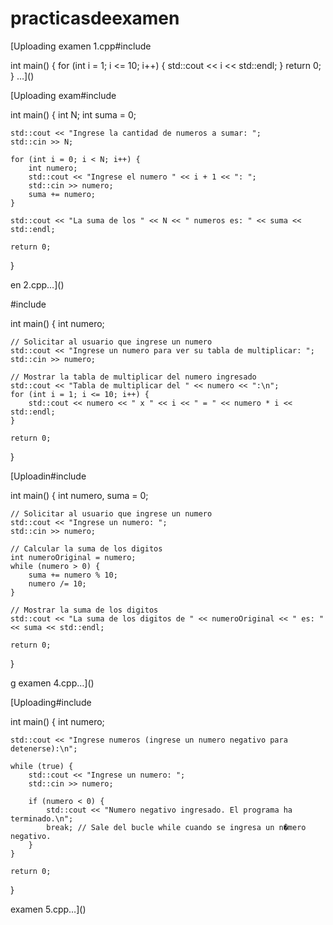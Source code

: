 # practicasdeexamen

[Uploading examen 1.cpp#include <iostream>

int main() {
    for (int i = 1; i <= 10; i++) {
        std::cout << i << std::endl;
    }
    return 0;
}
…]()

[Uploading exam#include <iostream>

int main() {
    int N;
    int suma = 0;

    std::cout << "Ingrese la cantidad de numeros a sumar: ";
    std::cin >> N;

    for (int i = 0; i < N; i++) {
        int numero;
        std::cout << "Ingrese el numero " << i + 1 << ": ";
        std::cin >> numero;
        suma += numero;
    }

    std::cout << "La suma de los " << N << " numeros es: " << suma << std::endl;

    return 0;
}

en 2.cpp…]()

#include <iostream>

int main() {
    int numero;

    // Solicitar al usuario que ingrese un numero
    std::cout << "Ingrese un numero para ver su tabla de multiplicar: ";
    std::cin >> numero;

    // Mostrar la tabla de multiplicar del numero ingresado
    std::cout << "Tabla de multiplicar del " << numero << ":\n";
    for (int i = 1; i <= 10; i++) {
        std::cout << numero << " x " << i << " = " << numero * i << std::endl;
    }

    return 0;
}

[Uploadin#include <iostream>

int main() {
    int numero, suma = 0;

    // Solicitar al usuario que ingrese un numero
    std::cout << "Ingrese un numero: ";
    std::cin >> numero;

    // Calcular la suma de los digitos
    int numeroOriginal = numero;
    while (numero > 0) {
        suma += numero % 10;
        numero /= 10;
    }

    // Mostrar la suma de los digitos
    std::cout << "La suma de los digitos de " << numeroOriginal << " es: " << suma << std::endl;

    return 0;
}

g examen 4.cpp…]()

[Uploading#include <iostream>

int main() {
    int numero;

    std::cout << "Ingrese numeros (ingrese un numero negativo para detenerse):\n";

    while (true) {
        std::cout << "Ingrese un numero: ";
        std::cin >> numero;

        if (numero < 0) {
            std::cout << "Numero negativo ingresado. El programa ha terminado.\n";
            break; // Sale del bucle while cuando se ingresa un n�mero negativo.
        }
    }

    return 0;
}

 examen 5.cpp…]()
